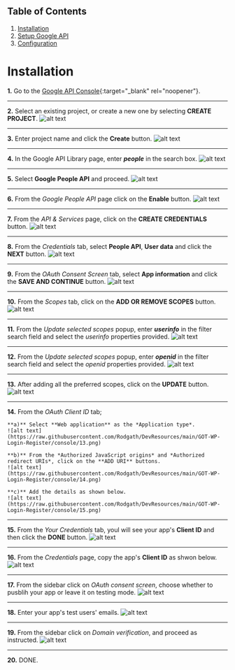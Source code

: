 ## Table of Contents
1. [Installation](#installation)
2. [Setup Google API](#setup-google-api)
3. [Configuration](#configuration)

<a id="installation"></a>Installation
============
**1.** Go to the [Google API Console](https://console.cloud.google.com/projectselector2/apis/library){:target="_blank" rel="noopener"}.

*********

**2.** Select an existing project, or create a new one by selecting **CREATE PROJECT**.
![alt text](https://raw.githubusercontent.com/Rodgath/DevResources/main/GOT-WP-Login-Register/console/01.png "Select Porject or Create Project")

*********

**3.** Enter project name and click the **Create** button.
![alt text](https://raw.githubusercontent.com/Rodgath/DevResources/main/GOT-WP-Login-Register/console/02.png "Create Project")

*********

**4.** In the Google API Library page, enter ***people*** in the search box.
![alt text](https://raw.githubusercontent.com/Rodgath/DevResources/main/GOT-WP-Login-Register/console/03.png)

*********

**5.** Select **Google People API** and proceed.
![alt text](https://raw.githubusercontent.com/Rodgath/DevResources/main/GOT-WP-Login-Register/console/04.png)

*********

**6.** From the *Google People API* page click on the **Enable** button.
![alt text](https://raw.githubusercontent.com/Rodgath/DevResources/main/GOT-WP-Login-Register/console/05.png)

*********

**7.** From the *API & Services* page, click on the **CREATE CREDENTIALS** button.
![alt text](https://raw.githubusercontent.com/Rodgath/DevResources/main/GOT-WP-Login-Register/console/06.png)

*********

**8.** From the *Credentials* tab, select **People API**, **User data** and click the **NEXT** button.
![alt text](https://raw.githubusercontent.com/Rodgath/DevResources/main/GOT-WP-Login-Register/console/07.png)

*********

**9.** From the *OAuth Consent Screen* tab, select **App information** and click the **SAVE AND CONTINUE** button.
![alt text](https://raw.githubusercontent.com/Rodgath/DevResources/main/GOT-WP-Login-Register/console/08.png)

*********

**10.** From the *Scopes* tab, click on the **ADD OR REMOVE SCOPES** button.
![alt text](https://raw.githubusercontent.com/Rodgath/DevResources/main/GOT-WP-Login-Register/console/09.png)

*********

**11.** From the *Update selected scopes* popup, enter ***userinfo*** in the filter search field and select the *userinfo* properties provided.
![alt text](https://raw.githubusercontent.com/Rodgath/DevResources/main/GOT-WP-Login-Register/console/10.png)

*********

**12.** From the *Update selected scopes* popup, enter ***openid*** in the filter search field and select the *openid* properties provided.
![alt text](https://raw.githubusercontent.com/Rodgath/DevResources/main/GOT-WP-Login-Register/console/11.png)

*********

**13.** After adding all the preferred scopes, click on the **UPDATE** button.
![alt text](https://raw.githubusercontent.com/Rodgath/DevResources/main/GOT-WP-Login-Register/console/12.png)

*********

**14.** From the *OAuth Client ID* tab;

	**a)** Select **Web application** as the *Application type*.
	![alt text](https://raw.githubusercontent.com/Rodgath/DevResources/main/GOT-WP-Login-Register/console/13.png)

	**b)** From the *Authorized JavaScript origins* and *Authorized redirect URIs*, click on the **ADD URI** buttons.
	![alt text](https://raw.githubusercontent.com/Rodgath/DevResources/main/GOT-WP-Login-Register/console/14.png)

	**c)** Add the details as shown below.
	![alt text](https://raw.githubusercontent.com/Rodgath/DevResources/main/GOT-WP-Login-Register/console/15.png)

*********

**15.** From the *Your Credentials* tab, youl will see your app's **Client ID** and then click the **DONE** button.
![alt text](https://raw.githubusercontent.com/Rodgath/DevResources/main/GOT-WP-Login-Register/console/16.png)

*********

**16.** From the *Credentials* page, copy the app's **Client ID** as shwon below.
![alt text](https://raw.githubusercontent.com/Rodgath/DevResources/main/GOT-WP-Login-Register/console/17.png)

*********

**17.** From the sidebar click on *OAuth consent screen*, choose whether to pusblih your app or leave it on testing mode.
![alt text](https://raw.githubusercontent.com/Rodgath/DevResources/main/GOT-WP-Login-Register/console/18.png)

*********

**18.** Enter your app's test users' emails.
![alt text](https://raw.githubusercontent.com/Rodgath/DevResources/main/GOT-WP-Login-Register/console/19.png)

*********

**19.** From the sidebar click on *Domain verification*, and proceed as instructed.
![alt text](https://raw.githubusercontent.com/Rodgath/DevResources/main/GOT-WP-Login-Register/console/20.png)

*********

**20.** DONE.
